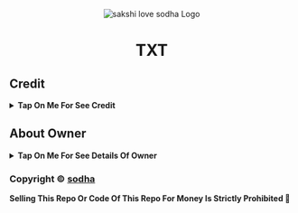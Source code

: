 <p align="center">
  <img src="https://graph.org/file/3a3dcf4641b09d49aa06e.jpg" alt="sakshi love sodha Logo">
</p>
<h1 align="center">
  TXT 
</h1>


## Credit

<b><details><summary>Tap On Me For See Credit</summary>

💝 Credit Goes To [sodha](https://telegram.me/sodha_sarkar) So Don't Forgot To Give Credit


Copyright ©️ [sodha](https://telegram.me/sodha_sarkar)

</b>
</details>

## About Owner 

<b><details><summary>Tap On Me For See Details Of Owner</summary>



</b>
</details>


### Copyright ©️ [sodha](https://telegram.me/sodha_sarkar)

<b>Selling This Repo Or Code Of This Repo For Money Is Strictly Prohibited 🚫</b>

